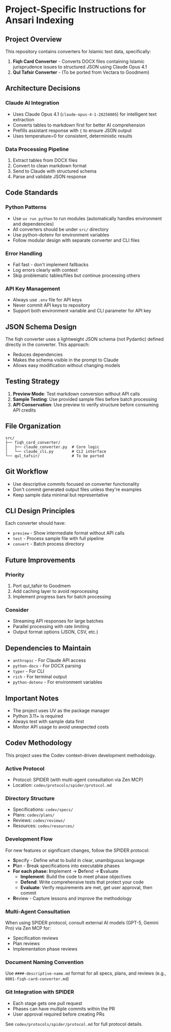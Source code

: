 # Project-Specific Instructions for Ansari Indexing

## Project Overview
This repository contains converters for Islamic text data, specifically:
1. **Fiqh Card Converter** - Converts DOCX files containing Islamic jurisprudence issues to structured JSON using Claude Opus 4.1
2. **Qul Tafsir Converter** - (To be ported from Vectara to Goodmem)

## Architecture Decisions

### Claude AI Integration
- Uses Claude Opus 4.1 (`claude-opus-4-1-20250805`) for intelligent text extraction
- Converts tables to markdown first for better AI comprehension
- Prefills assistant response with `{` to ensure JSON output
- Uses temperature=0 for consistent, deterministic results

### Data Processing Pipeline
1. Extract tables from DOCX files
2. Convert to clean markdown format
3. Send to Claude with structured schema
4. Parse and validate JSON response

## Code Standards

### Python Patterns
- Use `uv run python` to run modules (automatically handles environment and dependencies)
- All converters should be under `src/` directory
- Use python-dotenv for environment variables
- Follow modular design with separate converter and CLI files

### Error Handling
- Fail fast - don't implement fallbacks
- Log errors clearly with context
- Skip problematic tables/files but continue processing others

### API Key Management
- Always use `.env` file for API keys
- Never commit API keys to repository
- Support both environment variable and CLI parameter for API key

## JSON Schema Design

The fiqh converter uses a lightweight JSON schema (not Pydantic) defined directly in the converter. This approach:
- Reduces dependencies
- Makes the schema visible in the prompt to Claude
- Allows easy modification without changing models

## Testing Strategy

1. **Preview Mode**: Test markdown conversion without API calls
2. **Sample Testing**: Use provided sample files before batch processing
3. **API Conservation**: Use preview to verify structure before consuming API credits

## File Organization

```
src/
├── fiqh_card_converter/
│   ├── claude_converter.py  # Core logic
│   └── claude_cli.py        # CLI interface
└── qul_tafsir/              # To be ported
```

## Git Workflow
- Use descriptive commits focused on converter functionality
- Don't commit generated output files unless they're examples
- Keep sample data minimal but representative

## CLI Design Principles

Each converter should have:
- `preview` - Show intermediate format without API calls
- `test` - Process sample file with full pipeline
- `convert` - Batch process directory

## Future Improvements

### Priority
1. Port qul_tafsir to Goodmem
2. Add caching layer to avoid reprocessing
3. Implement progress bars for batch processing

### Consider
- Streaming API responses for large batches
- Parallel processing with rate limiting
- Output format options (JSON, CSV, etc.)

## Dependencies to Maintain
- `anthropic` - For Claude API access
- `python-docx` - For DOCX parsing
- `typer` - For CLI
- `rich` - For terminal output
- `python-dotenv` - For environment variables

## Important Notes

- The project uses UV as the package manager
- Python 3.11+ is required
- Always test with sample data first
- Monitor API usage to avoid unexpected costs

## Codev Methodology

This project uses the Codev context-driven development methodology.

### Active Protocol
- Protocol: SPIDER (with multi-agent consultation via Zen MCP)
- Location: `codev/protocols/spider/protocol.md`

### Directory Structure
- Specifications: `codev/specs/`
- Plans: `codev/plans/`
- Reviews: `codev/reviews/`
- Resources: `codev/resources/`

### Development Flow
For new features or significant changes, follow the SPIDER protocol:
- **S**pecify - Define what to build in clear, unambiguous language
- **P**lan - Break specifications into executable phases
- **For each phase:** **I**mplement → **D**efend → **E**valuate
  - **Implement**: Build the code to meet phase objectives
  - **Defend**: Write comprehensive tests that protect your code
  - **Evaluate**: Verify requirements are met, get user approval, then commit
- **R**eview - Capture lessons and improve the methodology

### Multi-Agent Consultation
When using SPIDER protocol, consult external AI models (GPT-5, Gemini Pro) via Zen MCP for:
- Specification reviews
- Plan reviews
- Implementation phase reviews

### Document Naming Convention
Use `####-descriptive-name.md` format for all specs, plans, and reviews (e.g., `0001-fiqh-card-converter.md`)

### Git Integration with SPIDER
- Each stage gets one pull request
- Phases can have multiple commits within the PR
- User approval required before creating PRs

See `codev/protocols/spider/protocol.md` for full protocol details.